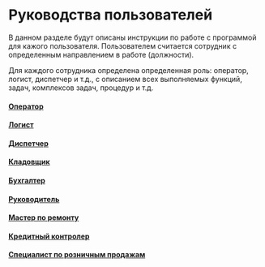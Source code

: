 # Руководства пользователей

В данном разделе будут описаны инструкции по работе с программой для кажого пользователя. Пользователем считается сотрудник с определенным направлением в работе (должности). 

Для каждого сотрудника определена определенная роль: оператор, логист, диспетчер и т.д., с описанием всех выполняемых функций, задач, комплексов задач, процедур и т.д.


#### [Оператор](https://vodavoz.github.io/3-Руководства-пользователей/1-оператор/)

#### [Логист](https://vodavoz.github.io/Manual/3-Руководства-пользователей/2-логист/)

#### [Диспетчер](https://vodavoz.github.io/Manual/3-Руководства-пользователей/3-диспетчер/)

#### [Кладовщик](https://vodavoz.github.io/Manual/3-Руководства-пользователей/4-кладовщик/)

#### [Бухгалтер](https://vodavoz.github.io/Manual/3-Руководства-пользователей/6-бухгалтер/)

#### [Руководитель](https://vodavoz.github.io/Manual/3-Руководства-пользователей/7-руководитель/)

#### [Мастер по ремонту](https://vodavoz.github.io/Manual/3-Руководства-пользователей/8-мастер-по-ремонту/)

#### [Кредитный контролер](https://vodavoz.github.io/Manual/3-Руководства-пользователей/9-кредитный-контролер/)

#### [Специалист по розничным продажам](https://vodavoz.github.io/Manual/3-Руководства-пользователей/специалист-по-розничным-продажам/)
